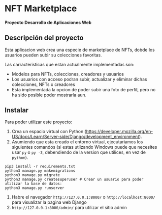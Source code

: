 # NFT Marketplace
#### Proyecto Desarrollo de Aplicaciones Web

## Descripción del proyecto

Esta aplicacion web crea una especie de marketplace de NFTs, dobde los usuarios pueden subir su colecciones favoritas.

Las carracteristicas que estan actualmente implementadas son:
* Modelos para NFTs, colecciones, creadores y usuarios
* Los usuarios con acceso podran subir, actualizar y eliminar dichas colecciones, NFTs o creadores
* Esta implementada la opcion de poder subir una foto de perfil, pero no ha sido posible poder mostrarla aun.

## Instalar

Para poder utilizar este proyecto:
1. Crea un espacio virtual con Python (https://developer.mozilla.org/en-US/docs/Learn/Server-side/Django/development_environment).
1. Asumiendo que esta creado el entorno virtual, ejecutariamos los siguientes comandos (si estas utlizando Windows puede que necesites usar `py` o `py -3`, debendiendo de la version que utilices, en vez de `python`).
```
pip3 install -r requirements.txt
python3 manage.py makemigrations
python3 manage.py migrate
python3 manage.py createsuperuser # Crear un usuario para poder utilizar la base de datos:
python3 manage.py runserver

```
1. Habre el navegador `http://127.0.0.1:8000/` o `http://localhost:8000/` para visualizar la pagina web Django
1. `http://127.0.0.1:8000/admin/` para utilizar el sitio admin